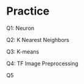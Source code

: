 # Practice  
Q1: Neuron                                             
                    
Q2: K Nearest Neighbors          
                               
Q3: K-means                                   
                    
Q4: TF Image Preprocessing                         
          
Q5            
 
